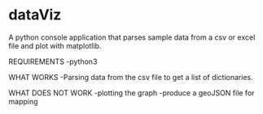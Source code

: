 # dataViz
A python console application that parses sample data from a csv or excel file and plot with matplotlib.

REQUIREMENTS
-python3

WHAT WORKS
-Parsing data from the csv file to get a list of dictionaries.

WHAT DOES NOT WORK
-plotting the graph
-produce a geoJSON file for mapping
